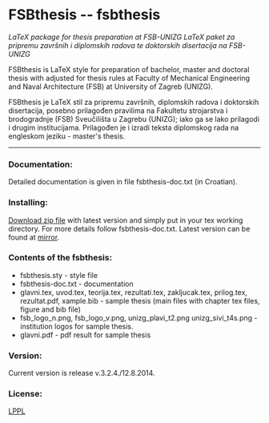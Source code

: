 FSBthesis -- fsbthesis
======================

_LaTeX package for thesis preparation at FSB-UNIZG_
_LaTeX paket za pripremu završnih i diplomskih radova te doktorskih disertacija na FSB-UNIZG_

FSBthesis is LaTeX style for preparation of bachelor, master and doctoral
thesis with adjusted for thesis rules at Faculty of Mechanical Engineering and
Naval Architecture (FSB) at University of Zagreb (UNIZG).

FSBthesis je LaTeX stil za pripremu završnih, diplomskih radova i doktorskih
disertacija, posebno prilagođen pravilima na Fakultetu strojarstva i
brodogradnje (FSB) Sveučilišta u Zagrebu (UNIZG); iako ga se lako prilagodi i drugim
institucijama. Prilagođen je i izradi teksta diplomskog rada na engleskom
jeziku - master's thesis. 

----

### Documentation:
Detailed documentation is given in file fsbthesis-doc.txt (in Croatian).

### Installing:
[Download zip file](https://github.com/aerodyn/fsbthesis/archive/master.zip)
with latest version and simply put in your tex working directory. 
For more details follow fsbthesis-doc.txt.
Latest version can be found at
[mirror](http://titan.fsb.hr/~mvrdolja/fsbthesis).

### Contents of the fsbthesis:
* fsbthesis.sty - style file 
* fsbthesis-doc.txt - documentation
* glavni.tex,  uvod.tex, teorija.tex, rezultati.tex, zakljucak.tex,
prilog.tex, rezultat.pdf, xample.bib - sample thesis (main files with chapter
tex files, figure and bib file)
* fsb_logo_n.png, fsb_logo_v.png, unizg_plavi_t2.png unizg_sivi_t4s.png - institution logos
for sample thesis.
* glavni.pdf - pdf result for sample thesis

### Version:
Current version is release v.3.2.4./12.8.2014.

### License: 
[LPPL](http://www.latex-project.org/lppl.txt)

